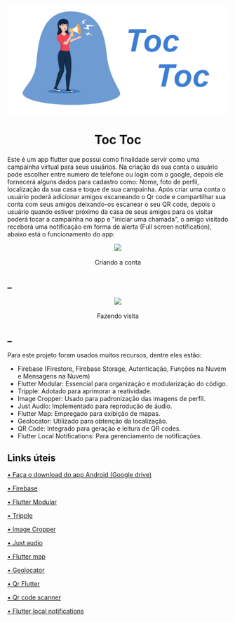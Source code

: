 <p align="center">
  <img width="600" src="Media Git/capa.jpg">
</p>
<h1 align="center">Toc Toc</h1>

Este é um app flutter que possui como finalidade servir como uma campainha virtual para seus usuários. Na criação da sua conta o usuário pode escolher entre numero de telefone ou login com o google, depois ele fornecerá alguns dados para cadastro como: Nome, foto de perfil, localização da sua casa e toque de sua campainha. Após criar uma conta o usuário poderá adicionar amigos escaneando o Qr code e compartilhar sua conta com seus amigos deixando-os escanear o seu QR code, depois o usuário quando estiver próximo da casa de seus amigos para os visitar poderá tocar a campainha no app e "iniciar uma chamada", o amigo visitado receberá uma notificação em forma de alerta (Full screen notification), abaixo está o funcionamento do app:

<p align="center">
  <img width="450" src="Media Git/criando_conta.gif">
</p>
<p align="center">Criando a conta</p>
<h2>_</h2>
<p align="center">
  <img width="450" src="Media Git/Visita.gif">
</p>
<p align="center">Fazendo visita</p>
<h2>_</h2>

Para este projeto foram usados muitos recursos, dentre eles estão: 
<ul>
    <li>Firebase (Firestore, Firebase Storage, Autenticação, Funções na Nuvem e Mensagens na Nuvem)</li>
    <li>Flutter Modular: Essencial para organização e modularização do código.</li>
    <li>Tripple: Adotado para aprimorar a reatividade.</li>
    <li>Image Cropper: Usado para padronização das imagens de perfil.</li>
    <li>Just Audio: Implementado para reprodução de áudio.</li>
    <li>Flutter Map: Empregado para exibição de mapas.</li>
    <li>Geolocator: Utilizado para obtenção da localização.</li>
    <li>QR Code: Integrado para geração e leitura de QR codes.</li>
    <li>Flutter Local Notifications: Para gerenciamento de notificações.</li>
</ul>

<h2>Links úteis</h2>
<p><a href="https://drive.google.com/file/d/1rQZ-TpdEBjt_l4vRfkHYe92vlWXgNgCq/view?usp=sharing">• Faça o download do app Android (Google drive)</a></p>
<p><a href="https://firebase.google.com/?hl=pt-br">• Firebase </a></p>
<p><a href="https://modular.flutterando.com.br/docs/intro/">• Flutter Modular</a></p>
<p><a href="https://triple.flutterando.com.br">• Tripple</a></p>
<p><a href="https://pub.dev/packages/image_cropper">• Image Cropper</a></p>
<p><a href="https://pub.dev/packages/just_audio">• Just audio</a></p>
<p><a href="https://pub.dev/packages/flutter_map">• Flutter map</a></p>
<p><a href="https://pub.dev/packages/geolocator">• Geolocator</a></p>
<p><a href="https://pub.dev/packages/qr_flutter">• Qr Flutter</a></p>
<p><a href="https://pub.dev/packages/qr_code_scanner">• Qr code scanner</a></p>
<p><a href="https://pub.dev/packages/flutter_local_notifications">• Flutter local notifications</a></p>




